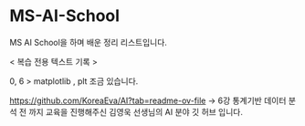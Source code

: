 # MS-AI-School
MS AI School을 하며 배운 정리 리스트입니다.


< 복습 전용 텍스트 기록 >

0, 6  > matplotlib , plt 조금 있습니다.

https://github.com/KoreaEva/AI?tab=readme-ov-file -> 6강 통계기반 데이터 분석 전 까지 교육을 진행해주신 김영욱 선생님의 AI 분야 깃 허브 입니다.
